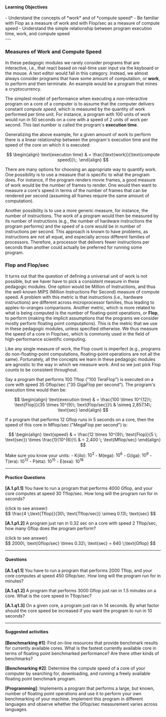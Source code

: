 #### Learning Objectives

<div class="learningObjectiveBox" markdown="1">
- Understand the concepts of *work* and of *compute speed*
- Be familiar with Flop as a measure of work and with Flop/sec
  as a measure of compute speed
- Understand the simple relationship between program execution time, 
  work, and compute speed
</div>
---

### Measures of Work and Compute Speed

In these pedagogic modules we rarely consider programs that are
interactive, i.e., that react based on real-time user input via the
keyboard or the mouse. A text editor would fall in this category. Instead,
we almost always consider programs that have some amount of computation,
or **work**, to perform and then terminate. An example would be a program
that mines a cryptocurrency.

The simplest model of performance when executing a non-interactive program
on a core of a computer is to assume that the computer delivers constant
_compute speed_, which is measured by the quantity of work performed per
time unit. For instance, a program with 100 units of work would run in 50
seconds on a core with a speed of 2 units of work per second.
This last number is called the program's **execution time**.

Generalizing the above example, for a given amount of work to
perform there is a linear relationship between the program's execution
time and the speed of the core on which it is executed:

$$
\begin{align}
\text{execution time} & = \frac{\text{work}}{\text{compute speed}}\;.
\end{align}
$$

There are many options for choosing an appropriate way to quantify work.
One possibility is to use a measure that is specific to what the program
does. For instance, if the program renders movie frames, a good measure of
work would be the number of frames to render. One would then want to measure a
core's speed in terms of the number of frames that can be rendered per second
(assuming all frames require the same amount of computation).

Another possibility is to use a more generic measure, for instance, the
number of instructions. The work of a program would then be measured by
its number of instructions (e.g., the number of hardware instructions the
program performs) and the speed of a core would be in number of
instructions per second. This approach is known to have problems, as
instructions are not all equal, and especially across different families of
processors. Therefore, a processor that delivers fewer instructions per
seconds than another could actually be preferred for running some program.

### Flop and Flop/sec

It turns out that the question of defining a universal unit of work is not
possible, but we haver have to pick a consistent measure in these pedagogic
modules. One option would be Million of Instructions, and thus the
well-known MIPS (Million Instructions Per Second) measure of compute speed.
A problem with this metric is that instructions (i.e., hardware instructions)
are different across microprocessor families, thus leading to
apples-to-oranges comparisons. Another metric, which is more related to
what is being computed is the number of floating-point operations, or
**Flop**, to perform (making the implicit assumptions that the programs we
consider mostly perform floating point computations). This is the metric
that we use in these pedagogic modules, unless specified otherwise. We
thus measure the speed of a core in Flop/sec, which is commonly used in the
field of high-performance scientific computing.

Like any single measure of work, the Flop count is imperfect (e.g.,
programs do non-floating-point computations, floating-point operations are
not all the same). Fortunately, all the concepts we learn in these
pedagogic modules are agnostic to the way in which we measure work. And so
we just pick Flop counts to be consistent throughout.

Say a program that performs 100 Tflop ("100 TeraFlop") is executed
on a core with speed 35 Gflop/sec ("35 GigaFlop per second"). The
program's execution time would then be:

$$
\begin{align}
 \text{execution time} & = \frac{100 \times 10^{12}\; \text{Flop}}{35 \times 10^{9}\; \text{Flop/sec}}\\
   & \simeq 2,857.14\; \text{sec}
\end{align}
$$

If a program that performs 12 Gflop runs in 5 seconds on a core, then the
speed of this core in Mflop/sec ("MegaFlop per second") is:

$$
\begin{align}
 \text{speed} & = \frac{12 \times 10^{9}\; \text{Flop}}{5 \; \text{sec}} \times \frac{1}{10^{6}}\\
       & = 2,400 \; \text{Mflop/sec}
\end{align}
$$

Make sure you know your units: - K(ilo): $10^3$ - M(ega): $10^6$ - G(iga): $10^9$ - T(era): $10^12$ - P(eta): $10^15$ - E(exa): $10^18$

---

#### Practice Questions

**[A.1.p1.1]** You have to run a program that performs 4000 Gflop, and your
core computes at speed 30 Tflop/sec. How long will the program run for in seconds?

<div class="ui accordion fluid">
  <div class="title">
    <i class="dropdown icon"></i>
    (click to see answer)
  </div>
  <div markdown="1" class="ui segment content">
   $$ \frac{4 \;\text{Tflop}}{30\; \text{Tflop/sec}} \simeq 0.13\; \text{sec} $$
  </div>
</div>

<p> </p>

**[A.1.p1.2]** A program just ran in 0.32 sec on a core with speed 2 Tflop/sec,
how many Gflop does the program perform?

<div class="ui accordion fluid">
  <div class=" title">
    <i class="dropdown icon"></i>
    (click to see answer)
  </div>
  <div markdown="1" class="ui segment content">
   $$ 2000\; \text{Gflop/sec} \times 0.32\; \text{sec} = 640 \;\text{Gflop} $$
  </div>
</div>

---

#### Questions

**[A.1.q1.1]** You have to run a program that performs 2000 Tflop, and your
core computes at speed 450 Gflop/sec. How long will the program run for in minutes?

**[A.1.q1.2]** A program that performs 3000 Gflop just ran in 1.5 minutes on a core.
What is the core speed in Tflop/sec?

**[A.1.q1.3]** On a given core, a program just ran in 14 seconds. By what factor
should the core speed be increased if you want the program to run in 10 seconds?

---

#### Suggested activities

**[Benchmarking #1]**: Find on-line resources that provide benchmark results for currently available cores. What is the fastest currently available core in terms of floating point benchmarked performance? Are there other kinds of benchmarks?

**[Benchmarking #2]**: Determine the compute speed of a core of your computer by searching for, downloading, and running a freely available floating point benchmark program.

**[Programming]**: Implements a program that performs a large, but known,
number of floating point operations and use it to perform your own
benchmarking of your machine. Implement this program in different
languages and observe whether the Gflop/sec measurement varies across
languages.
